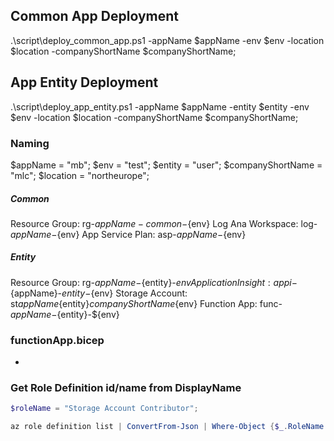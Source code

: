 
## Common App Deployment

.\script\deploy_common_app.ps1 -appName $appName -env $env -location $location -companyShortName $companyShortName;

## App Entity Deployment

.\script\deploy_app_entity.ps1 -appName $appName -entity $entity -env $env -location $location -companyShortName $companyShortName;




### Naming

$appName = "mb";
$env = "test";
$entity = "user";
$companyShortName = "mlc";
$location = "northeurope";


##### Common

Resource Group: rg-${appName}-common-${env}
   Log Ana Workspace: log-${appName}-${env}
   App Service Plan: asp-${appName}-${env}

##### Entity

Resource Group: rg-${appName}-${entity}-${env}
   Application Insight: appi-${appName}-${entity}-${env}
   Storage Account: st${appName}${entity}${companyShortName}${env}
   Function App: func-${appName}-${entity}-${env}


### functionApp.bicep

   - 



### Get Role Definition id/name from DisplayName

```powershell
$roleName = "Storage Account Contributor";

az role definition list | ConvertFrom-Json | Where-Object {$_.RoleName -eq "${roleName}"} | Select-Object -ExpandProperty name

```
